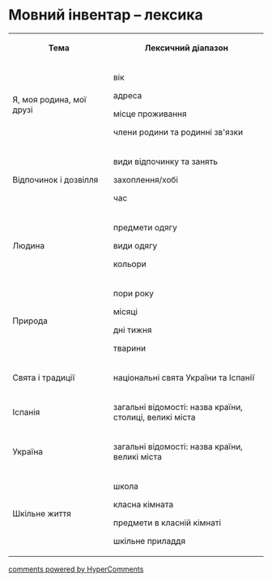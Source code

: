 <div id="hypercomments_widget" class="js-hypercomments-widget invisible"></div>

# Мовний інвентар – лексика

<table>
<tbody>
<tr>
<td style="text-align: center;" width="245">
<p><strong>Тема</strong></p>
</td>
<td style="text-align: center;" width="415">
<p><strong>Лексичний діапазон</strong></p>
</td>
</tr>
<tr>
<td width="245">
<p>Я, моя родина, мої друзі</p>
</td>
<td width="415">
<p>вік</p>
<p>адреса</p>
<p>місце проживання</p>
<p>члени родини та родинні зв'язки</p>
</td>
</tr>
<tr>
<td width="245">
<p>Відпочинок і дозвілля</p>
</td>
<td width="415">
<p>види відпочинку та занять</p>
<p>захоплення/хобі</p>
<p>час</p>
</td>
</tr>
<tr>
<td width="245">
<p>Людина</p>
</td>
<td width="415">
<p>предмети одягу</p>
<p>види одягу</p>
<p>кольори</p>
</td>
</tr>
<tr>
<td width="245">
<p>Природа</p>
</td>
<td width="415">
<p>пори року</p>
<p>місяці</p>
<p>дні тижня</p>
<p>тварини</p>
</td>
</tr>
<tr>
<td width="245">
<p>Свята і традиції</p>
</td>
<td width="415">
<p>національні свята України та Іспанії</p>
</td>
</tr>
<tr>
<td width="245">
<p>Іспанія</p>
</td>
<td width="415">
<p>загальні відомості: назва країни, столиці, великі міста</p>
</td>
</tr>
<tr>
<td width="245">
<p>Україна</p>
</td>
<td width="415">
<p>загальні відомості: назва країни, великі міста</p>
</td>
</tr>
<tr>
<td width="245">
<p>Шкільне життя</p>
</td>
<td width="415">
<p>школа</p>
<p>класна кімната</p>
<p>предмети в класній кімнаті</p>
<p>шкільне приладдя</p>
</td>
</tr>
</tbody>
</table>

<div class="js-hypercomments-container">
    <a href="http://hypercomments.com" class="hc-link" title="comments widget">comments powered by HyperComments</a>
</div>
